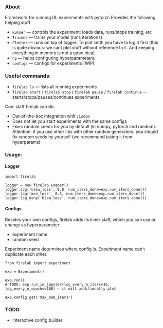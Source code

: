 ### About
Framework for running DL experiments with pytorch
Provides the following helping stuff:
- `Runner` — controls the experiment: loads data, runs/stops training, etc
- `Trainer` — trains your model (runs iterations)
- `Plotter` — runs on top of logger. To plot smth you have to log it first (this is quite obvious: we cant plot stuff without reference to it. And keeping everything in memory is not a good idea)
- `hp` — helps configuring hyperparameters.
- `configs` — configs for experiments (WIP)


### Useful commands:
- `firelab ls` — lists all running experiments
- `firelab start` / `firelab stop` / `firelab pause` / `firelab continue` — starts/stops/pauses/continues experiments

Cool staff firelab can do:
- Out-of-the-box integration with `visdom`
- Does not let you start experiments with the same configs
- Fixes random seeds for you by default (in numpy, pytorch and random). Attention: if you use other libs with other random generators, you should fix random seeds by yourself (we recommend taking it from hyperparams)

### Usage:
#### Logger
```
import firelab

logger = new firelab.Logger()
logger.log('bleu_loss', 0.8, num_iters_done=exp.num_iters_done())
logger.log('mse_loss', 0.8, num_iters_done=exp.num_iters_done())
logger.log_many('bleu_loss', num_iters_done=exp.num_iters_done())
```

#### Configs
Besides your own configs, firelab adds its inner staff, which you can use or change as hyperparameter:
- experiment name
- random seed

Experiment name determines where config is.
Experiment name can't duplicate each other.

```
from firelab import experiment

exp = Experiment()

exp.run()
# TODO: exp.run_in_jupyter(log_every_n_iters=10, log_every_n_epochs=100) — it will additionally plot

exp.config.get('max_num_iters')
```

### TODO
- Interactive config builder
